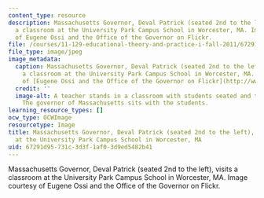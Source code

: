 ```yaml
---
content_type: resource
description: Massachusetts Governor, Deval Patrick (seated 2nd to the left), visits
  a classroom at the University Park Campus School in Worcester, MA. Image courtesy
  of Eugene Ossi and the Office of the Governor on Flickr.
file: /courses/11-129-educational-theory-and-practice-i-fall-2011/67291d95731c3d3f1af03d9ed5482b41_11-129f11-th.jpg
file_type: image/jpeg
image_metadata:
  caption: Massachusetts Governor, Deval Patrick (seated 2nd to the left), visits
    a classroom at the University Park Campus School in Worcester, MA. (Image courtesy
    of [Eugene Ossi and the Office of the Governor on Flickr](http://www.flickr.com/photos/massgovernor/4270098214/in/photostream/).)
  credit: ''
  image-alt: A teacher stands in a classroom with students seated and taking notes.
    The governor of Massachusetts sits with the students.
learning_resource_types: []
ocw_type: OCWImage
resourcetype: Image
title: Massachusetts Governor, Deval Patrick (seated 2nd to the left), visits a classroom
  at the University Park Campus School in Worcester, MA
uid: 67291d95-731c-3d3f-1af0-3d9ed5482b41
---
```

Massachusetts Governor, Deval Patrick (seated 2nd to the left), visits a classroom at the University Park Campus School in Worcester, MA. Image courtesy of Eugene Ossi and the Office of the Governor on Flickr.

